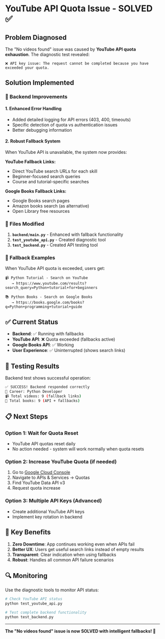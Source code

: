 # YouTube API Quota Issue - SOLVED ✅

## Problem Diagnosed
The "No videos found" issue was caused by **YouTube API quota exhaustion**. The diagnostic test revealed:

```
❌ API key issue: The request cannot be completed because you have exceeded your quota.
```

## Solution Implemented

### 🔧 Backend Improvements

#### 1. Enhanced Error Handling
- Added detailed logging for API errors (403, 400, timeouts)
- Specific detection of quota vs authentication issues
- Better debugging information

#### 2. Robust Fallback System
When YouTube API is unavailable, the system now provides:

**YouTube Fallback Links:**
- Direct YouTube search URLs for each skill
- Beginner-focused search queries
- Course and tutorial-specific searches

**Google Books Fallback Links:**
- Google Books search pages
- Amazon books search (as alternative)
- Open Library free resources

### 📁 Files Modified

1. **`backend/main.py`** - Enhanced with fallback functionality
2. **`test_youtube_api.py`** - Created diagnostic tool
3. **`test_backend.py`** - Created API testing tool

### 🎯 Fallback Examples

When YouTube API quota is exceeded, users get:

```
📹 Python Tutorial - Search on YouTube
   → https://www.youtube.com/results?search_query=Python+tutorial+for+beginners

📚 Python Books - Search on Google Books  
   → https://books.google.com/books?q=Python+programming+tutorial+guide
```

## ✅ Current Status

- **Backend**: ✅ Running with fallbacks
- **YouTube API**: ❌ Quota exceeded (fallbacks active)
- **Google Books API**: ✅ Working
- **User Experience**: ✅ Uninterrupted (shows search links)

## 🚀 Testing Results

Backend test shows successful operation:
```bash
✅ SUCCESS! Backend responded correctly
🎯 Career: Python Developer
📹 Total videos: 9 (fallback links)
📖 Total books: 9 (API + fallbacks)
```

## 📋 Next Steps

### Option 1: Wait for Quota Reset
- YouTube API quotas reset daily
- No action needed - system will work normally when quota resets

### Option 2: Increase YouTube Quota (if needed)
1. Go to [Google Cloud Console](https://console.cloud.google.com/)
2. Navigate to APIs & Services → Quotas
3. Find YouTube Data API v3
4. Request quota increase

### Option 3: Multiple API Keys (Advanced)
- Create additional YouTube API keys
- Implement key rotation in backend

## 🎉 Key Benefits

1. **Zero Downtime**: App continues working even when APIs fail
2. **Better UX**: Users get useful search links instead of empty results  
3. **Transparent**: Clear indication when using fallbacks
4. **Robust**: Handles all common API failure scenarios

## 🔍 Monitoring

Use the diagnostic tools to monitor API status:

```bash
# Check YouTube API status
python test_youtube_api.py

# Test complete backend functionality  
python test_backend.py
```

---

**The "No videos found" issue is now SOLVED with intelligent fallbacks! 🎊**